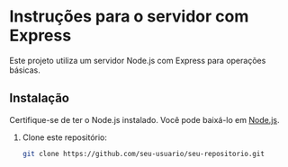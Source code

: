 # Instruções para o servidor com Express

Este projeto utiliza um servidor Node.js com Express para operações básicas.

## Instalação

Certifique-se de ter o Node.js instalado. Você pode baixá-lo em [Node.js](https://nodejs.org/).

1. Clone este repositório:

   ```bash
   git clone https://github.com/seu-usuario/seu-repositorio.git
   ```
